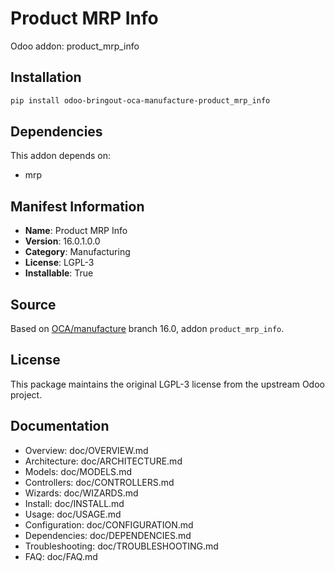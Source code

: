 # Product MRP Info

Odoo addon: product_mrp_info

## Installation

```bash
pip install odoo-bringout-oca-manufacture-product_mrp_info
```

## Dependencies

This addon depends on:
- mrp

## Manifest Information

- **Name**: Product MRP Info
- **Version**: 16.0.1.0.0
- **Category**: Manufacturing
- **License**: LGPL-3
- **Installable**: True

## Source

Based on [OCA/manufacture](https://github.com/OCA/manufacture) branch 16.0, addon `product_mrp_info`.

## License

This package maintains the original LGPL-3 license from the upstream Odoo project.

## Documentation

- Overview: doc/OVERVIEW.md
- Architecture: doc/ARCHITECTURE.md
- Models: doc/MODELS.md
- Controllers: doc/CONTROLLERS.md
- Wizards: doc/WIZARDS.md
- Install: doc/INSTALL.md
- Usage: doc/USAGE.md
- Configuration: doc/CONFIGURATION.md
- Dependencies: doc/DEPENDENCIES.md
- Troubleshooting: doc/TROUBLESHOOTING.md
- FAQ: doc/FAQ.md
